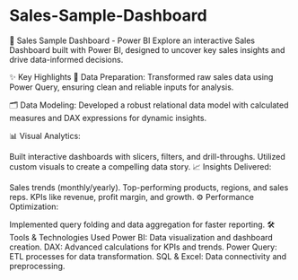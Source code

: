 # Sales-Sample-Dashboard
🚀 Sales Sample Dashboard - Power BI Explore an interactive Sales Dashboard built with Power BI, designed to uncover key sales insights and drive data-informed decisions.



✨ Key Highlights
🔄 Data Preparation:
Transformed raw sales data using Power Query, ensuring clean and reliable inputs for analysis.

🗂️ Data Modeling:
Developed a robust relational data model with calculated measures and DAX expressions for dynamic insights.

📊 Visual Analytics:

Built interactive dashboards with slicers, filters, and drill-throughs.
Utilized custom visuals to create a compelling data story.
📈 Insights Delivered:

Sales trends (monthly/yearly).
Top-performing products, regions, and sales reps.
KPIs like revenue, profit margin, and growth.
⚙️ Performance Optimization:

Implemented query folding and data aggregation for faster reporting.
🛠️ Tools & Technologies Used
Power BI: Data visualization and dashboard creation.
DAX: Advanced calculations for KPIs and trends.
Power Query: ETL processes for data transformation.
SQL & Excel: Data connectivity and preprocessing.
